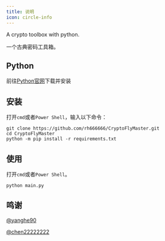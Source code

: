 ```yaml
---
title: 说明
icon: circle-info
---
```


A crypto toolbox with python.  

一个古典密码工具箱。

## Python
前往<a href = 'https://www.python.org/downloads/'>Python官网</a>下载并安装

## 安装
打开`cmd`或者`Power Shell`，输入以下命令：
```shell
git clone https://github.com/rh666666/CryptoFlyMaster.git
cd CryptoFlyMaster
python -m pip install -r requirements.txt
```

## 使用
打开`cmd`或者`Power Shell`。  
```shell
python main.py
```
## 鸣谢
<a href='https://github.com/yanghe90'>@yanghe90</a>

<a href='https://github.com/chen22222222'>@chen22222222</a>